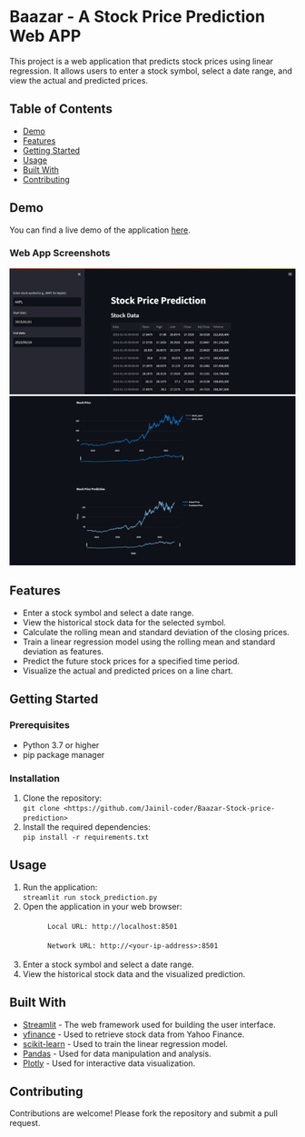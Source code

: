 <!DOCTYPE html>
<html>
<body>
  <h1>Baazar - A Stock Price Prediction Web APP</h1>

  <p>This project is a web application that predicts stock prices using linear regression. It allows users to enter a stock symbol, select a date range, and view the actual and predicted prices.</p>

  <h2>Table of Contents</h2>
  <ul>
    <li><a href="#demo">Demo</a></li>
    <li><a href="#features">Features</a></li>
    <li><a href="#getting-started">Getting Started</a></li>
    <li><a href="#usage">Usage</a></li>
    <li><a href="#built-with">Built With</a></li>
    <li><a href="#contributing">Contributing</a></li>
  </ul>

  <h2 id="demo">Demo</h2>

<p>You can find a live demo of the application <a href="http://localhost:8501/">here</a>.</p>

  <h3>Web App Screenshots</h3>
  <img src="images/1.png" alt="" width="600">
  <img src="images/2.png" alt="" width="600">
  
  <h2 id="features">Features</h2>
  <ul>
    <li>Enter a stock symbol and select a date range.</li>
    <li>View the historical stock data for the selected symbol.</li>
    <li>Calculate the rolling mean and standard deviation of the closing prices.</li>
    <li>Train a linear regression model using the rolling mean and standard deviation as features.</li>
    <li>Predict the future stock prices for a specified time period.</li>
    <li>Visualize the actual and predicted prices on a line chart.</li>
  </ul>

  <h2 id="getting-started">Getting Started</h2>

  <h3>Prerequisites</h3>
  <ul>
    <li>Python 3.7 or higher</li>
    <li>pip package manager</li>
  </ul>

  <h3>Installation</h3>
  <ol>
    <li>Clone the repository:</li>
    <code>git clone &lt;https://github.com/Jainil-coder/Baazar-Stock-price-prediction&gt;</code>
    <li>Install the required dependencies:</li>
    <code>pip install -r requirements.txt</code>
  </ol>

  <h2 id="usage">Usage</h2>
  <ol>
    <li>Run the application:</li>
    <code>streamlit run stock_prediction.py</code>
    <li>Open the application in your web browser:</li>
    <code>
      Local URL: http://localhost:8501<br>
      Network URL: http://&lt;your-ip-address&gt;:8501
    </code>
    <li>Enter a stock symbol and select a date range.</li>
    <li>View the historical stock data and the visualized prediction.</li>
  </ol>

  <h2 id="built-with">Built With</h2>
  <ul>
    <li><a href="https://streamlit.io/">Streamlit</a> - The web framework used for building the user interface.</li>
    <li><a href="https://github.com/ranaroussi/yfinance">yfinance</a> - Used to retrieve stock data from Yahoo Finance.</li>
    <li><a href="https://scikit-learn.org/">scikit-learn</a> - Used to train the linear regression model.</li>
    <li><a href="https://pandas.pydata.org/">Pandas</a> - Used for data manipulation and analysis.</li>
    <li><a href="https://plotly.com/">Plotly</a> - Used for interactive data visualization.</li>
  </ul>

  <h2 id="contributing">Contributing</h2>
  <p>Contributions are welcome! Please fork the repository and submit a pull request.</p>

</body>
</html>
